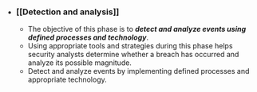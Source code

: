 - ### **[[Detection and analysis]]**
	- The objective of this phase is to ***detect and analyze events using defined processes and technology***. 
	- Using appropriate tools and strategies during this phase helps security analysts determine whether a breach has occurred and analyze its possible magnitude. 
	- Detect and analyze events by implementing defined processes and appropriate technology.